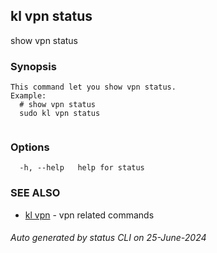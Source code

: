 ## kl vpn status

show vpn status

### Synopsis

```
This command let you show vpn status.
Example:
  # show vpn status
  sudo kl vpn status
	
```

### Options

```
  -h, --help   help for status
```

### SEE ALSO

* [kl vpn](kl_vpn.md)  - vpn related commands

###### Auto generated by status CLI on 25-June-2024
